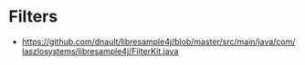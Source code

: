# Filters

- https://github.com/dnault/libresample4j/blob/master/src/main/java/com/laszlosystems/libresample4j/FilterKit.java
